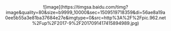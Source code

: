 <center>![image](https://timgsa.baidu.com/timg?image&quality=80&size=b9999_10000&sec=1509519718359&di=56ae8a19a0ee5b55a3e81ba37684e27e&imgtype=0&src=http%3A%2F%2Fpic.962.net%2Fup%2F2017-9%2F2017091417415894989.jpg)</center >

